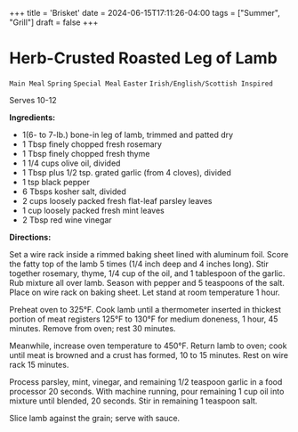 +++
title = 'Brisket'
date = 2024-06-15T17:11:26-04:00
tags = ["Summer", "Grill"]
draft = false
+++
# Herb-Crusted Roasted Leg of Lamb

`Main Meal` `Spring` `Special Meal` `Easter` `Irish/English/Scottish Inspired`

Serves 10-12

**Ingredients:**

- 1(6- to 7-lb.) bone-in leg of lamb, trimmed and patted dry
- 1 Tbsp finely chopped fresh rosemary
- 1 Tbsp finely chopped fresh thyme
- 1 1/4 cups olive oil, divided
- 1 Tbsp plus 1/2 tsp. grated garlic (from 4 cloves), divided
- 1 tsp black pepper
- 6 Tbsps kosher salt, divided
- 2 cups loosely packed fresh flat-leaf parsley leaves
- 1 cup loosely packed fresh mint leaves
- 2 Tbsp red wine vinegar

**Directions:**

Set a wire rack inside a rimmed baking sheet lined with aluminum foil. Score the fatty top of the lamb 5 times (1/4 inch deep and 4 inches long). Stir together rosemary, thyme, 1/4 cup of the oil, and 1 tablespoon of the garlic. Rub mixture all over lamb. Season with pepper and 5 teaspoons of the salt. Place on wire rack on baking sheet. Let stand at room temperature 1 hour.

Preheat oven to 325°F. Cook lamb until a thermometer inserted in thickest portion of meat registers 125°F to 130°F for medium doneness, 1 hour, 45 minutes. Remove from oven; rest 30 minutes.

Meanwhile, increase oven temperature to 450°F. Return lamb to oven; cook until meat is browned and a crust has formed, 10 to 15 minutes. Rest on wire rack 15 minutes.

Process parsley, mint, vinegar, and remaining 1/2 teaspoon garlic in a food processor 20 seconds. With machine running, pour remaining 1 cup oil into mixture until blended, 20 seconds. Stir in remaining 1 teaspoon salt.

Slice lamb against the grain; serve with sauce.
